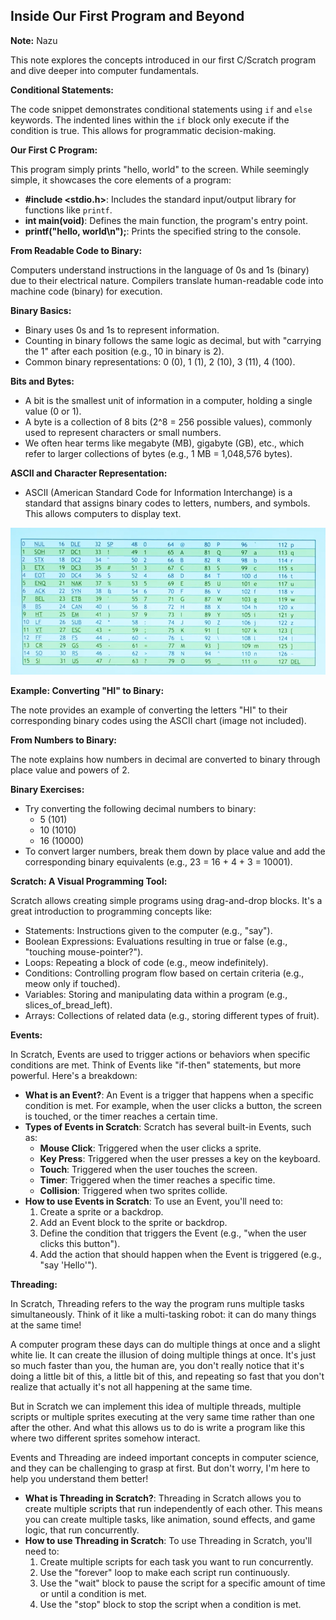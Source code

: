 ## Inside Our First Program and Beyond

**Note:** Nazu

This note explores the concepts introduced in our first C/Scratch program and dive deeper into computer fundamentals.

**Conditional Statements:**

The code snippet demonstrates conditional statements using `if` and `else` keywords. The indented lines within the `if` block only execute if the condition is true. This allows for programmatic decision-making.

**Our First C Program:**

This program simply prints "hello, world" to the screen. While seemingly simple, it showcases the core elements of a program:

- **#include <stdio.h>**: Includes the standard input/output library for functions like `printf`.
- **int main(void)**: Defines the main function, the program's entry point.
- **printf("hello, world\n");**: Prints the specified string to the console.

**From Readable Code to Binary:**

Computers understand instructions in the language of 0s and 1s (binary) due to their electrical nature. Compilers translate human-readable code into machine code (binary) for execution.

**Binary Basics:**

- Binary uses 0s and 1s to represent information.
- Counting in binary follows the same logic as decimal, but with "carrying the 1" after each position (e.g., 10 in binary is 2).
- Common binary representations: 0 (0), 1 (1), 2 (10), 3 (11), 4 (100).

**Bits and Bytes:**

- A bit is the smallest unit of information in a computer, holding a single value (0 or 1).
- A byte is a collection of 8 bits (2^8 = 256 possible values), commonly used to represent characters or small numbers.
- We often hear terms like megabyte (MB), gigabyte (GB), etc., which refer to larger collections of bytes (e.g., 1 MB = 1,048,576 bytes).

**ASCII and Character Representation:**

- ASCII (American Standard Code for Information Interchange) is a standard that assigns binary codes to letters, numbers, and symbols. This allows computers to display text.

![alt text](image.png)

**Example: Converting "HI" to Binary:**

The note provides an example of converting the letters "HI" to their corresponding binary codes using the ASCII chart (image not included).

**From Numbers to Binary:**

The note explains how numbers in decimal are converted to binary through place value and powers of 2.

**Binary Exercises:**

- Try converting the following decimal numbers to binary:
    - 5 (101)
    - 10 (1010)
    - 16 (10000)
- To convert larger numbers, break them down by place value and add the corresponding binary equivalents (e.g., 23 = 16 + 4 + 3 = 10001).

**Scratch: A Visual Programming Tool:**

Scratch allows creating simple programs using drag-and-drop blocks. It's a great introduction to programming concepts like:

- Statements: Instructions given to the computer (e.g., "say").
- Boolean Expressions: Evaluations resulting in true or false (e.g., "touching mouse-pointer?").
- Loops: Repeating a block of code (e.g., meow indefinitely).
- Conditions: Controlling program flow based on certain criteria (e.g., meow only if touched).
- Variables: Storing and manipulating data within a program (e.g., slices_of_bread_left).
- Arrays: Collections of related data (e.g., storing different types of fruit).

**Events:**

In Scratch, Events are used to trigger actions or behaviors when specific conditions are met. Think of Events like "if-then" statements, but more powerful. Here's a breakdown:

* **What is an Event?**: An Event is a trigger that happens when a specific condition is met. For example, when the user clicks a button, the screen is touched, or the timer reaches a certain time.
* **Types of Events in Scratch**: Scratch has several built-in Events, such as:
	+ **Mouse Click**: Triggered when the user clicks a sprite.
	+ **Key Press**: Triggered when the user presses a key on the keyboard.
	+ **Touch**: Triggered when the user touches the screen.
	+ **Timer**: Triggered when the timer reaches a specific time.
	+ **Collision**: Triggered when two sprites collide.
* **How to use Events in Scratch**: To use an Event, you'll need to:
	1. Create a sprite or a backdrop.
	2. Add an Event block to the sprite or backdrop.
	3. Define the condition that triggers the Event (e.g., "when the user clicks this button").
	4. Add the action that should happen when the Event is triggered (e.g., "say 'Hello'").

**Threading:**

In Scratch, Threading refers to the way the program runs multiple tasks simultaneously. Think of it like a multi-tasking robot: it can do many things at the same time!

A computer program these days can do multiple things at once and a slight white lie. It can create the illusion of doing multiple things at once. It's just so much faster than you, the human are, you don't really notice that it's doing a little bit of this, a little bit of this, and repeating so fast that you don't realize that actually it's not all happening at the same time.

But in Scratch we can implement this idea of multiple threads, multiple scripts or multiple sprites executing at the very same time rather than one after the other. And what this allows us to do is write a program like this where two different sprites somehow interact.

Events and Threading are indeed important concepts in computer science, and they can be challenging to grasp at first. But don't worry, I'm here to help you understand them better!

* **What is Threading in Scratch?**: Threading in Scratch allows you to create multiple scripts that run independently of each other. This means you can create multiple tasks, like animation, sound effects, and game logic, that run concurrently.
* **How to use Threading in Scratch**: To use Threading in Scratch, you'll need to:
	1. Create multiple scripts for each task you want to run concurrently.
	2. Use the "forever" loop to make each script run continuously.
	3. Use the "wait" block to pause the script for a specific amount of time or until a condition is met.
	4. Use the "stop" block to stop the script when a condition is met.